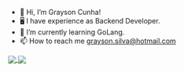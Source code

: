 - 👋 Hi, I’m Grayson Cunha!
- 🖥️ I have experience as Backend Developer.
- 🌱 I’m currently learning GoLang.
- 📫 How to reach me grayson.silva@hotmail.com

<div>
  <a href="https://github.com/anuraghazra/github-readme-stats">
    <img align="center" src="https://github-readme-stats.vercel.app/api/pin/?username=grayson-cunha&repo=github-readme-stats&show_icons=true&theme=dracula&include_all_commits=true&count_private=true" />
  </a>
  <a href="https://github.com/anuraghazra/convoychat">
    <img align="center" src="https://github-readme-stats.vercel.app/api/pin/?username=grayson-cunha&repo=convoychatlayout=compact&langs_count=7&theme=dracula" />
  </a>
<div>

<!---
grayson-cunha/grayson-cunha is a ✨ special ✨ repository because its `README.md` (this file) appears on your GitHub profile.
You can click the Preview link to take a look at your changes.
--->
